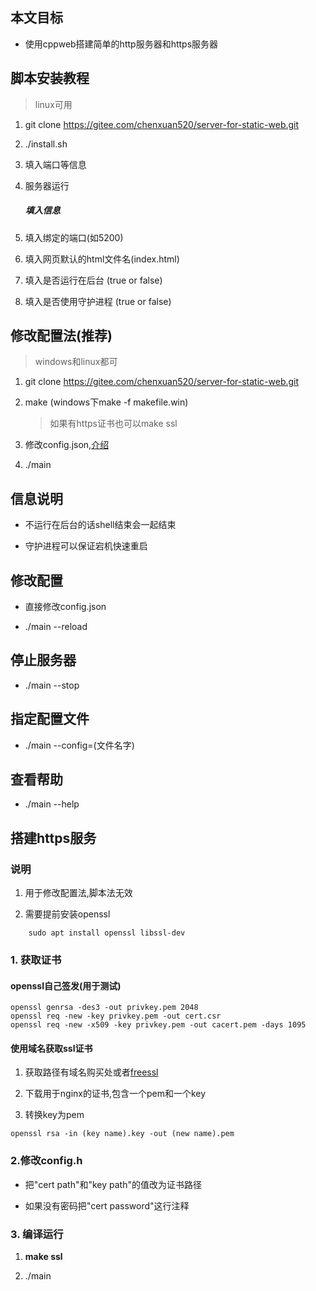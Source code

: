 ## 本文目标

- 使用cppweb搭建简单的http服务器和https服务器

## 脚本安装教程

> linux可用

1. git clone https://gitee.com/chenxuan520/server-for-static-web.git

2. ./install.sh

3. 填入端口等信息

4. 服务器运行 
   
   ##### 填入信息

5. 填入绑定的端口(如5200)

6. 填入网页默认的html文件名(index.html)

7. 填入是否运行在后台 (true or false)

8. 填入是否使用守护进程 (true or false)

## 修改配置法(推荐)

> windows和linux都可

1. git clone https://gitee.com/chenxuan520/server-for-static-web.git

2. make (windows下make -f makefile.win)
   
   > 如果有https证书也可以make ssl

3. 修改config.json,[介绍](./configjson.cn.md)

4. ./main

## 信息说明

- 不运行在后台的话shell结束会一起结束

- 守护进程可以保证宕机快速重启 

## 修改配置

- 直接修改config.json

- ./main --reload

## 停止服务器

- ./main --stop

## 指定配置文件

- ./main --config=(文件名字)

## 查看帮助

- ./main --help

## 搭建https服务

### 说明

1. 用于修改配置法,脚本法无效

2. 需要提前安装openssl

```shell
    sudo apt install openssl libssl-dev
```

### 1. 获取证书

#### openssl自己签发(用于测试)

```shell
openssl genrsa -des3 -out privkey.pem 2048 
openssl req -new -key privkey.pem -out cert.csr 
openssl req -new -x509 -key privkey.pem -out cacert.pem -days 1095
```

#### 使用域名获取ssl证书

1. 获取路径有域名购买处或者[freessl](https://freessl.cn/)

2. 下载用于nginx的证书,包含一个pem和一个key

3. 转换key为pem

```shell
openssl rsa -in (key name).key -out (new name).pem
```

### 2.修改config.h

- 把"cert path"和"key path"的值改为证书路径

- 如果没有密码把"cert password"这行注释

### 3. 编译运行

1. **make ssl**

2. ./main
